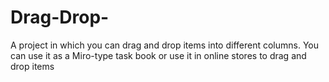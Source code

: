 # Drag-Drop-
A project in which you can drag and drop items into different columns. You can use it as a Miro-type task book or use it in online stores to drag and drop items 
